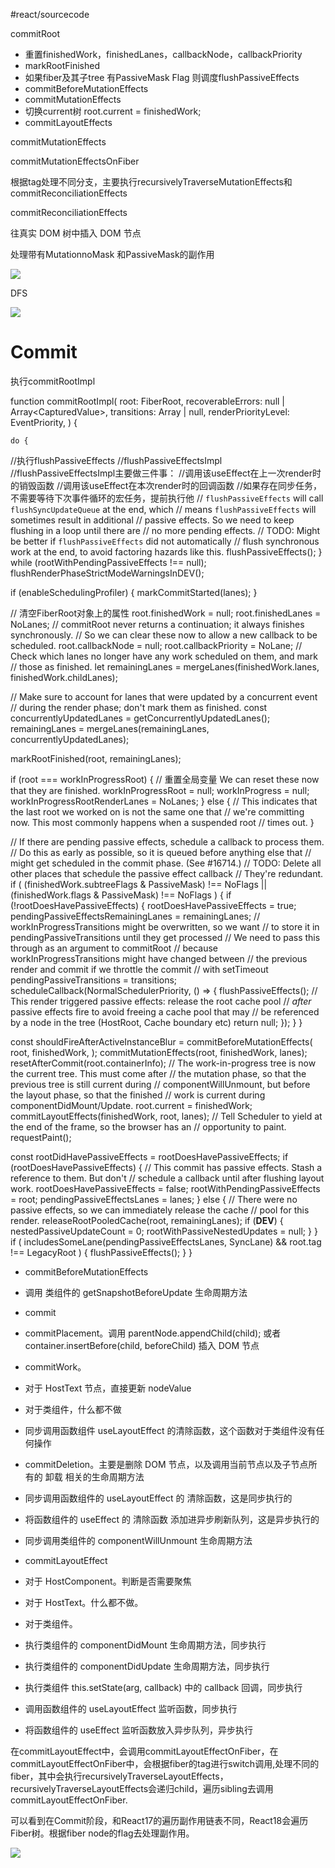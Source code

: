 #react/sourcecode

commitRoot

-   重置finishedWork，finishedLanes，callbackNode，callbackPriority
-   markRootFinished
-   如果fiber及其子tree 有PassiveMask Flag 则调度flushPassiveEffects
-   commitBeforeMutationEffects
-   commitMutationEffects
-   切换current树 root.current = finishedWork;
-   commitLayoutEffects

commitMutationEffects

commitMutationEffectsOnFiber

根据tag处理不同分支，主要执行recursivelyTraverseMutationEffects和commitReconciliationEffects

commitReconciliationEffects

往真实 DOM 树中插入 DOM 节点

  

处理带有MutationnoMask 和PassiveMask的副作用

![](https://cdn.nlark.com/yuque/0/2023/png/22244142/1673700911542-306628c4-e356-4409-aae5-04ad1c375f79.png)

DFS

![](https://cdn.nlark.com/yuque/0/2023/png/22244142/1673708544314-4fca1311-f313-46e5-84e3-5c16281dce12.png)


# Commit

  

  

执行commitRootImpl

function commitRootImpl(
  root: FiberRoot,
  recoverableErrors: null | Array<CapturedValue<mixed>>,
  transitions: Array<Transition> | null,
  renderPriorityLevel: EventPriority,
  ) {

    do {
  //执行flushPassiveEffects
  //flushPassiveEffectsImpl
  //flushPassiveEffectsImpl主要做三件事：
//调用该useEffect在上一次render时的销毁函数
//调用该useEffect在本次render时的回调函数
//如果存在同步任务，不需要等待下次事件循环的宏任务，提前执行他
  // `flushPassiveEffects` will call `flushSyncUpdateQueue` at the end, which
  // means `flushPassiveEffects` will sometimes result in additional
  // passive effects. So we need to keep flushing in a loop until there are
  // no more pending effects.
  // TODO: Might be better if `flushPassiveEffects` did not automatically
  // flush synchronous work at the end, to avoid factoring hazards like this.
  flushPassiveEffects();
} while (rootWithPendingPassiveEffects !== null);
flushRenderPhaseStrictModeWarningsInDEV();

if (enableSchedulingProfiler) {
  markCommitStarted(lanes);
}

// 清空FiberRoot对象上的属性
root.finishedWork = null;
root.finishedLanes = NoLanes;
// commitRoot never returns a continuation; it always finishes synchronously.
// So we can clear these now to allow a new callback to be scheduled.
root.callbackNode = null;
root.callbackPriority = NoLane;
// Check which lanes no longer have any work scheduled on them, and mark
// those as finished.
let remainingLanes = mergeLanes(finishedWork.lanes, finishedWork.childLanes);

// Make sure to account for lanes that were updated by a concurrent event
// during the render phase; don't mark them as finished.
const concurrentlyUpdatedLanes = getConcurrentlyUpdatedLanes();
remainingLanes = mergeLanes(remainingLanes, concurrentlyUpdatedLanes);

markRootFinished(root, remainingLanes);

if (root === workInProgressRoot) {
  // 重置全局变量 We can reset these now that they are finished.
  workInProgressRoot = null;
  workInProgress = null;
  workInProgressRootRenderLanes = NoLanes;
} else {
  // This indicates that the last root we worked on is not the same one that
  // we're committing now. This most commonly happens when a suspended root
  // times out.
}

// If there are pending passive effects, schedule a callback to process them.
// Do this as early as possible, so it is queued before anything else that
// might get scheduled in the commit phase. (See #16714.)
// TODO: Delete all other places that schedule the passive effect callback
// They're redundant.
if (
  (finishedWork.subtreeFlags & PassiveMask) !== NoFlags ||
  (finishedWork.flags & PassiveMask) !== NoFlags
) {
  if (!rootDoesHavePassiveEffects) {
    rootDoesHavePassiveEffects = true;
    pendingPassiveEffectsRemainingLanes = remainingLanes;
    // workInProgressTransitions might be overwritten, so we want
    // to store it in pendingPassiveTransitions until they get processed
    // We need to pass this through as an argument to commitRoot
    // because workInProgressTransitions might have changed between
    // the previous render and commit if we throttle the commit
    // with setTimeout
    pendingPassiveTransitions = transitions;
    scheduleCallback(NormalSchedulerPriority, () => {
      flushPassiveEffects();
      // This render triggered passive effects: release the root cache pool
      // *after* passive effects fire to avoid freeing a cache pool that may
      // be referenced by a node in the tree (HostRoot, Cache boundary etc)
      return null;
    });
  }
}

const shouldFireAfterActiveInstanceBlur = commitBeforeMutationEffects(
  root,
  finishedWork,
);
commitMutationEffects(root, finishedWork, lanes);
resetAfterCommit(root.containerInfo);
// The work-in-progress tree is now the current tree. This must come after
// the mutation phase, so that the previous tree is still current during
// componentWillUnmount, but before the layout phase, so that the finished
// work is current during componentDidMount/Update.
root.current = finishedWork;
commitLayoutEffects(finishedWork, root, lanes);
// Tell Scheduler to yield at the end of the frame, so the browser has an
// opportunity to paint.
requestPaint();

const rootDidHavePassiveEffects = rootDoesHavePassiveEffects;
if (rootDoesHavePassiveEffects) {
  // This commit has passive effects. Stash a reference to them. But don't
  // schedule a callback until after flushing layout work.
  rootDoesHavePassiveEffects = false;
  rootWithPendingPassiveEffects = root;
  pendingPassiveEffectsLanes = lanes;
} else {
  // There were no passive effects, so we can immediately release the cache
  // pool for this render.
  releaseRootPooledCache(root, remainingLanes);
  if (__DEV__) {
    nestedPassiveUpdateCount = 0;
    rootWithPassiveNestedUpdates = null;
  }
}
  if (
    includesSomeLane(pendingPassiveEffectsLanes, SyncLane) &&
    root.tag !== LegacyRoot
  ) {
    flushPassiveEffects();
  }
}

  

-   commitBeforeMutationEffects

-   调用 类组件的 getSnapshotBeforeUpdate 生命周期方法

-   commit

-   commitPlacement。调用 parentNode.appendChild(child); 或者 container.insertBefore(child, beforeChild) 插入 DOM 节点
-   commitWork。

-   对于 HostText 节点，直接更新 nodeValue
-   对于类组件，什么都不做
-   同步调用函数组件 useLayoutEffect 的清除函数，这个函数对于类组件没有任何操作

-   commitDeletion。主要是删除 DOM 节点，以及调用当前节点以及子节点所有的 卸载 相关的生命周期方法

-   同步调用函数组件的 useLayoutEffect 的 清除函数，这是同步执行的
-   将函数组件的 useEffect 的 清除函数 添加进异步刷新队列，这是异步执行的
-   同步调用类组件的 componentWillUnmount 生命周期方法

-   commitLayoutEffect

-   对于 HostComponent。判断是否需要聚焦
-   对于 HostText。什么都不做。
-   对于类组件。

-   执行类组件的 componentDidMount 生命周期方法，同步执行
-   执行类组件的 componentDidUpdate 生命周期方法，同步执行
-   执行类组件 this.setState(arg, callback) 中的 callback 回调，同步执行

-   调用函数组件的 useLayoutEffect 监听函数，同步执行
-   将函数组件的 useEffect 监听函数放入异步队列，异步执行

在commitLayoutEffect中，会调用commitLayoutEffectOnFiber，在commitLayoutEffectOnFiber中，会根据fiber的tag进行switch调用,处理不同的fiber，其中会执行recursivelyTraverseLayoutEffects，recursivelyTraverseLayoutEffects会递归child，遍历sibling去调用commitLayoutEffectOnFiber.

可以看到在Commit阶段，和React17的遍历副作用链表不同，React18会遍历Fiber树。根据fiber node的flag去处理副作用。

![](https://cdn.nlark.com/yuque/0/2022/png/22244142/1670297721753-c3c9ee77-59ad-4179-909b-e62aca6a9177.png)